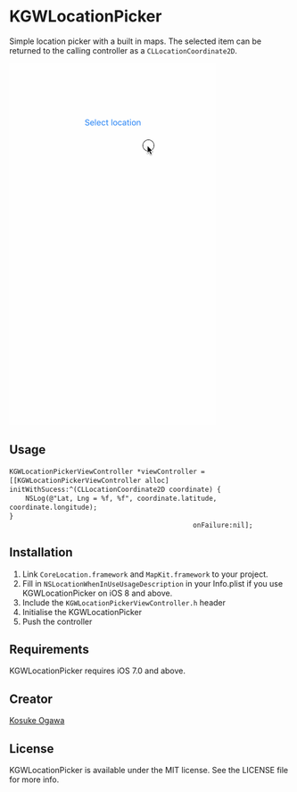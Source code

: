 # KGWLocationPicker

Simple location picker with a built in maps. The selected item can be returned to the calling controller as a `CLLocationCoordinate2D`.

![](./demo.gif)

## Usage

```obj-c
KGWLocationPickerViewController *viewController =
[[KGWLocationPickerViewController alloc] initWithSucess:^(CLLocationCoordinate2D coordinate) {
    NSLog(@"Lat, Lng = %f, %f", coordinate.latitude, coordinate.longitude);
}
                                              onFailure:nil];
```

## Installation

1. Link `CoreLocation.framework` and `MapKit.framework` to your project.
2. Fill in `NSLocationWhenInUseUsageDescription` in your Info.plist if you use KGWLocationPicker on iOS 8 and above.
2. Include the `KGWLocationPickerViewController.h` header
3. Initialise the KGWLocationPicker
4. Push the controller

## Requirements

KGWLocationPicker requires iOS 7.0 and above.

## Creator

[Kosuke Ogawa](https://twitter.com/koogawa)
 
## License

KGWLocationPicker is available under the MIT license. See the LICENSE file for more info.


 
